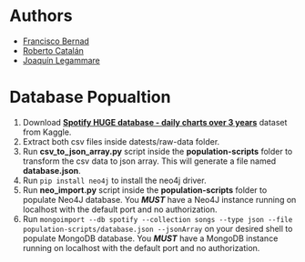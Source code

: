 # Authors
- [Francisco Bernad](https://github.com/FrBernad)
- [Roberto Catalán](https://github.com/rcatalan98)
- [Joaquín Legammare](https://github.com/JoacoLega)

# Database Popualtion
1. Download **[Spotify HUGE database - daily charts over 3 years](https://www.kaggle.com/pepepython/spotify-huge-database-daily-charts-over-3-years?select=Final+database.csv)** dataset from Kaggle.
2. Extract both csv files inside datests/raw-data folder.
3. Run **csv_to_json_array.py** script inside the **population-scripts** folder to transform the csv data to json array. This will generate a file named **database.json**.
4. Run ```pip install neo4j``` to install the neo4j driver.
5. Run **neo_import.py** script inside the **population-scripts** folder to populate Neo4J database. You ***MUST*** have a Neo4J instance running on localhost with the default port and no authorization.
6. Run ```mongoimport --db spotify --collection songs --type json --file population-scripts/database.json --jsonArray``` on your desired shell to populate MongoDB database. You ***MUST*** have a MongoDB instance running on localhost with the default port and no authorization.



